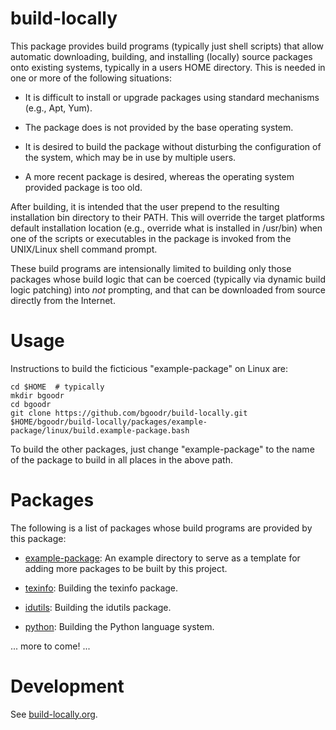 build-locally
=============

This package provides build programs (typically just shell scripts)
that allow automatic downloading, building, and installing (locally)
source packages onto existing systems, typically in a users HOME
directory. This is needed in one or more of the following situations:

- It is difficult to install or upgrade packages using standard
  mechanisms (e.g., Apt, Yum).

- The package does is not provided by the base operating system.

- It is desired to build the package without disturbing the
  configuration of the system, which may be in use by multiple users.

- A more recent package is desired, whereas the operating system
  provided package is too old.

After building, it is intended that the user prepend to the resulting
installation bin directory to their PATH. This will override the
target platforms default installation location (e.g., override what is
installed in /usr/bin) when one of the scripts or executables in the
package is invoked from the UNIX/Linux shell command prompt.

These build programs are intensionally limited to building only those
packages whose build logic that can be coerced (typically via dynamic
build logic patching) into *not* prompting, and that can be downloaded
from source directly from the Internet.

Usage
=====

Instructions to build the ficticious "example-package" on Linux are:

    cd $HOME  # typically
    mkdir bgoodr
    cd bgoodr
    git clone https://github.com/bgoodr/build-locally.git
    $HOME/bgoodr/build-locally/packages/example-package/linux/build.example-package.bash

To build the other packages, just change "example-package" to the name of
the package to build in all places in the above path.

Packages
========

The following is a list of packages whose build programs are provided by this package:

* [example-package](packages/example-package/README.md): An example directory to serve
as a template for adding more packages to be built by this project.

* [texinfo](packages/texinfo/README.md): Building the texinfo package.

* [idutils](packages/idutils/README.md): Building the idutils package.

* [python](packages/python/README.md): Building the Python language system.

... more to come! ...

Development
===========

See [build-locally.org](build-locally.org).

